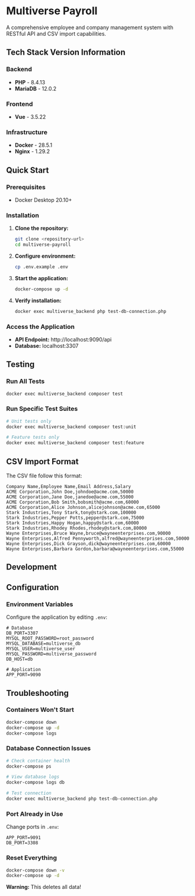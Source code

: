 # Multiverse Payroll

A comprehensive employee and company management system with RESTful API and CSV import capabilities.

## Tech Stack Version Information

### Backend

- **PHP** - 8.4.13
- **MariaDB** - 12.0.2

### Frontend

- **Vue** - 3.5.22

### Infrastructure

- **Docker** - 28.5.1
- **Nginx** - 1.29.2

## Quick Start

### Prerequisites

- Docker Desktop 20.10+

### Installation

1. **Clone the repository:**

   ```bash
   git clone <repository-url>
   cd multiverse-payroll
   ```

2. **Configure environment:**

   ```bash
   cp .env.example .env
   ```

3. **Start the application:**

   ```bash
   docker-compose up -d
   ```

4. **Verify installation:**

   ```bash
   docker exec multiverse_backend php test-db-connection.php
   ```

### Access the Application

- **API Endpoint:** http://localhost:9090/api
- **Database:** localhost:3307


## Testing

### Run All Tests

```bash
docker exec multiverse_backend composer test
```

### Run Specific Test Suites

```bash
# Unit tests only
docker exec multiverse_backend composer test:unit

# Feature tests only
docker exec multiverse_backend composer test:feature
```

## CSV Import Format

The CSV file follow this format:

```csv
Company Name,Employee Name,Email Address,Salary
ACME Corporation,John Doe,johndoe@acme.com,50000
ACME Corporation,Jane Doe,janedoe@acme.com,55000
ACME Corporation,Bob Smith,bobsmith@acme.com,60000
ACME Corporation,Alice Johnson,alicejohnson@acme.com,65000
Stark Industries,Tony Stark,tony@stark.com,100000
Stark Industries,Pepper Potts,pepper@stark.com,75000
Stark Industries,Happy Hogan,happy@stark.com,60000
Stark Industries,Rhodey Rhodes,rhodey@stark.com,80000
Wayne Enterprises,Bruce Wayne,bruce@wayneenterprises.com,90000
Wayne Enterprises,Alfred Pennyworth,alfred@wayneenterprises.com,50000
Wayne Enterprises,Dick Grayson,dick@wayneenterprises.com,60000
Wayne Enterprises,Barbara Gordon,barbara@wayneenterprises.com,55000
```

## Development

## Configuration

### Environment Variables

Configure the application by editing `.env`:

```env
# Database
DB_PORT=3307
MYSQL_ROOT_PASSWORD=root_password
MYSQL_DATABASE=multiverse_db
MYSQL_USER=multiverse_user
MYSQL_PASSWORD=multiverse_password
DB_HOST=db

# Application
APP_PORT=9090
```

## Troubleshooting

### Containers Won't Start

```bash
docker-compose down
docker-compose up -d
docker-compose logs
```

### Database Connection Issues

```bash
# Check container health
docker-compose ps

# View database logs
docker-compose logs db

# Test connection
docker exec multiverse_backend php test-db-connection.php
```

### Port Already in Use

Change ports in `.env`:

```env
APP_PORT=9091
DB_PORT=3308
```

### Reset Everything

```bash
docker-compose down -v
docker-compose up -d
```

**Warning:** This deletes all data!
